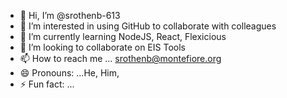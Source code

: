- 👋 Hi, I’m @srothenb-613
- 👀 I’m interested in using GitHub to collaborate with colleagues
- 🌱 I’m currently learning NodeJS, React, Flexicious
- 💞️ I’m looking to collaborate on EIS Tools
- 📫 How to reach me ... srothenb@montefiore.org
- 😄 Pronouns: ...He, Him, 
- ⚡ Fun fact: ...

<!---
srothenb-613/srothenb-613 is a ✨ special ✨ repository because its `README.md` (this file) appears on your GitHub profile.
You can click the Preview link to take a look at your changes.
--->
